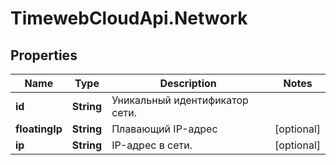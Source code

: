 # TimewebCloudApi.Network

## Properties

Name | Type | Description | Notes
------------ | ------------- | ------------- | -------------
**id** | **String** | Уникальный идентификатор сети. | 
**floatingIp** | **String** | Плавающий IP-адрес | [optional] 
**ip** | **String** | IP-адрес в сети. | [optional] 


